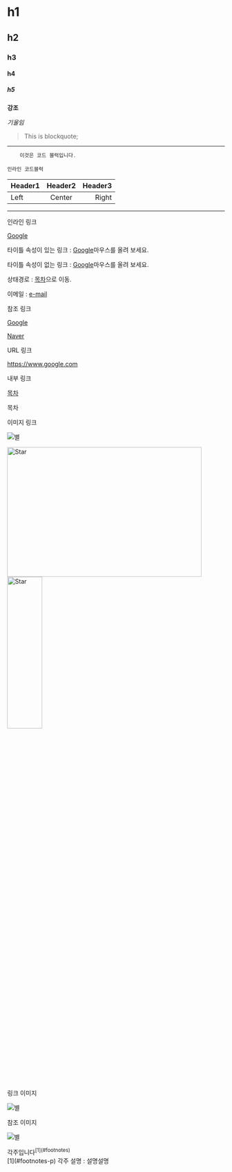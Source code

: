 # h1
## h2
### h3
#### h4
##### h5

**강조**

*기울임*

> This is blockquote;
<hr/>

~~~java
    이것은 코드 블럭입니다.
~~~

`인라인 코드블럭`

|Header1|Header2|Header3|
|:------|:-----:|------:|
|Left|Center|Right|

***

인라인 링크

[Google](https://www.google.com"구글")

<p>타이틀 속성이 있는 링크 : <a href="https://www.google.co.kr/" title="구글">Google</a>마우스를 올려 보세요.</p>  
<p>타이틀 속성이 없는 링크 : <a href="https://www.google.co.kr/">Google</a>마우스를 올려 보세요.</p>  
<p>상태경로 : <a href="index">목차</a>으로 이동.</p>  
<p>이메일 : <a href="mailto:name@email.com">e-mail</a></p>

참조 링크

[Google][1]

[Naver][2]

[1]:https://www.google.com/"구글"
[2]:https://www.naver.com/"네이버"

URL 링크

<https://www.google.com>

내부 링크

[목차](#index)

<div id="index">목차</div>


이미지 링크

![별](⁩⁩/⁨Users/⁨sangbo⁩/⁨Downloads⁩/별.jpeg)

<img src="/Users/sangbo/Downloads/별.jpeg" width="450px" height="300px" title="px(픽셀) 크기 설정" alt="Star"></img><br/>
<img src="/Users/sangbo/Downloads/별.jpeg" width="40%" height="30%" title="px(픽셀) 크기 설정" alt="Star"></img>

링크 이미지

![별](https://blog.naver.com/dewysuk/140062830071)

참조 이미지

![별][1]

[1]: /별.jpeg

<div id ="footnotes-p">각주입니다<sup>[1](#footnotes)</sup></div>
<div id ="footnotes">[1](#footnotes-p) 각주 설명  : 설명설명</div>
